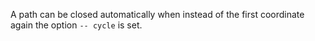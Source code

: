 A path can be closed automatically when instead of the first coordinate again the option `-- cycle` is set.